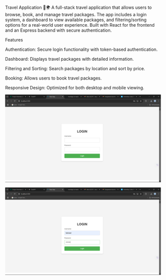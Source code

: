 

Travel Application 🧳🌍
A full-stack travel application that allows users to browse, book, and manage travel packages. The app includes a login system, a dashboard to view available packages, and filtering/sorting options for a real-world user experience. Built with React for the frontend and an Express backend with secure authentication.
 
 
Features
 
 Authentication: Secure login functionality with token-based authentication.
 
 Dashboard: Displays travel packages with detailed information.

Filtering and Sorting: Search packages by location and sort by price.

Booking: Allows users to book travel packages.

Responsive Design: Optimized for both desktop and mobile viewing.



 ![Description of Image]( https://github.com/Anuragpandey26/travelapp/blob/d90e8ff695bfa76a9628bed9951f0d6504ea24e8/Screenshot%20(24).png)


  ![Description of Image]( https://github.com/Anuragpandey26/travelapp/blob/59f9708c3b9a8da4a425c75c98afae0a41765dc8/Screenshot%20(25).png)
